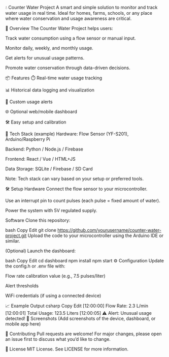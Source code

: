 💧 Counter Water Project
A smart and simple solution to monitor and track water usage in real time. Ideal for homes, farms, schools, or any place where water conservation and usage awareness are critical.

🚀 Overview
The Counter Water Project helps users:

Track water consumption using a flow sensor or manual input.

Monitor daily, weekly, and monthly usage.

Get alerts for unusual usage patterns.

Promote water conservation through data-driven decisions.

📦 Features
⏱️ Real-time water usage tracking

📊 Historical data logging and visualization

🔔 Custom usage alerts

🌐 Optional web/mobile dashboard

🛠️ Easy setup and calibration

🧰 Tech Stack (example)
Hardware: Flow Sensor (YF-S201), Arduino/Raspberry Pi

Backend: Python / Node.js / Firebase

Frontend: React / Vue / HTML+JS

Data Storage: SQLite / Firebase / SD Card

Note: Tech stack can vary based on your setup or preferred tools.

🛠️ Setup
Hardware
Connect the flow sensor to your microcontroller.

Use an interrupt pin to count pulses (each pulse = fixed amount of water).

Power the system with 5V regulated supply.

Software
Clone this repository:

bash
Copy
Edit
git clone https://github.com/yourusername/counter-water-project.git
Upload the code to your microcontroller using the Arduino IDE or similar.

(Optional) Launch the dashboard:

bash
Copy
Edit
cd dashboard
npm install
npm start
⚙️ Configuration
Update the config.h or .env file with:

Flow rate calibration value (e.g., 7.5 pulses/liter)

Alert thresholds

WiFi credentials (if using a connected device)

📈 Example Output
csharp
Copy
Edit
[12:00:00] Flow Rate: 2.3 L/min
[12:00:01] Total Usage: 123.5 Liters
[12:00:05] ⚠️ Alert: Unusual usage detected!
📸 Screenshots
(Add screenshots of the device, dashboard, or mobile app here)

🤝 Contributing
Pull requests are welcome! For major changes, please open an issue first to discuss what you’d like to change.

📄 License
MIT License. See LICENSE for more information.

